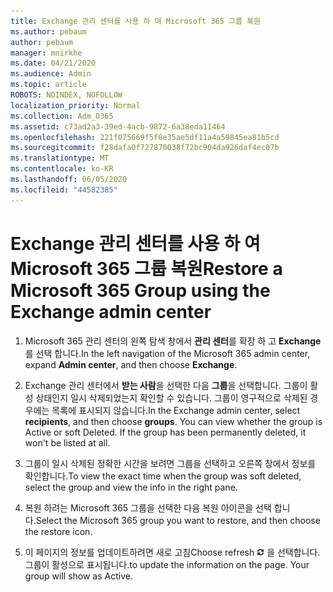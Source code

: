 ```yaml
---
title: Exchange 관리 센터를 사용 하 여 Microsoft 365 그룹 복원
ms.author: pebaum
author: pebaum
manager: mnirkhe
ms.date: 04/21/2020
ms.audience: Admin
ms.topic: article
ROBOTS: NOINDEX, NOFOLLOW
localization_priority: Normal
ms.collection: Adm_O365
ms.assetid: c73ad2a3-39ed-4acb-9872-6a38eda11464
ms.openlocfilehash: 221f075669f5f0e35ae5df11a4a59845ea81b5cd
ms.sourcegitcommit: f28dafa0f727870038f72bc904da926daf4ec07b
ms.translationtype: MT
ms.contentlocale: ko-KR
ms.lasthandoff: 06/05/2020
ms.locfileid: "44582385"
---
```

# <a name="restore-a-microsoft-365-group-using-the-exchange-admin-center"></a><span data-ttu-id="ce531-102">Exchange 관리 센터를 사용 하 여 Microsoft 365 그룹 복원</span><span class="sxs-lookup"><span data-stu-id="ce531-102">Restore a Microsoft 365 Group using the Exchange admin center</span></span>

1. <span data-ttu-id="ce531-103">Microsoft 365 관리 센터의 왼쪽 탐색 창에서 **관리 센터**를 확장 하 고 **Exchange**를 선택 합니다.</span><span class="sxs-lookup"><span data-stu-id="ce531-103">In the left navigation of the Microsoft 365 admin center, expand **Admin center**, and then choose **Exchange**.</span></span>
    
2. <span data-ttu-id="ce531-p101">Exchange 관리 센터에서 **받는 사람**을 선택한 다음 **그룹**을 선택합니다. 그룹이 활성 상태인지 일시 삭제되었는지 확인할 수 있습니다. 그룹이 영구적으로 삭제된 경우에는 목록에 표시되지 않습니다.</span><span class="sxs-lookup"><span data-stu-id="ce531-p101">In the Exchange admin center, select **recipients**, and then choose **groups**. You can view whether the group is Active or soft Deleted. If the group has been permanently deleted, it won't be listed at all.</span></span>
    
3. <span data-ttu-id="ce531-107">그룹이 일시 삭제된 정확한 시간을 보려면 그룹을 선택하고 오른쪽 창에서 정보를 확인합니다.</span><span class="sxs-lookup"><span data-stu-id="ce531-107">To view the exact time when the group was soft deleted, select the group and view the info in the right pane.</span></span>
    
4. <span data-ttu-id="ce531-108">복원 하려는 Microsoft 365 그룹을 선택한 다음 복원 아이콘을 선택 합니다.</span><span class="sxs-lookup"><span data-stu-id="ce531-108">Select the Microsoft 365 group you want to restore, and then choose the restore icon.</span></span>
    
5. <span data-ttu-id="ce531-109">이 페이지의 정보를 업데이트하려면 새로 고침</span><span class="sxs-lookup"><span data-stu-id="ce531-109">Choose refresh</span></span> ![새로 고침 아이콘](media/6464df90-2a91-4c1f-92a6-9a38c7696ac3.gif) <span data-ttu-id="ce531-p102">을 선택합니다. 그룹이 활성으로 표시됩니다.</span><span class="sxs-lookup"><span data-stu-id="ce531-p102">to update the information on the page. Your group will show as Active.</span></span> 
    

